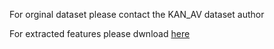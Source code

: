 
For orginal dataset please contact the KAN_AV dataset author

For extracted features please dwnload [here](https://drive.google.com/drive/folders/1XXGDqQEOCE6rrHAHMHT9da_hA6636FoG?usp=sharing)
